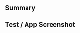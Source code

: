 ## Summary

<!-- A brief description about the changes proposed in the pull request.-->

## Test / App Screenshot

<!-- Plan or visualizing what you have done to verify the behavior of a change. It could be the changes screenshot, test coverage, etc. -->
